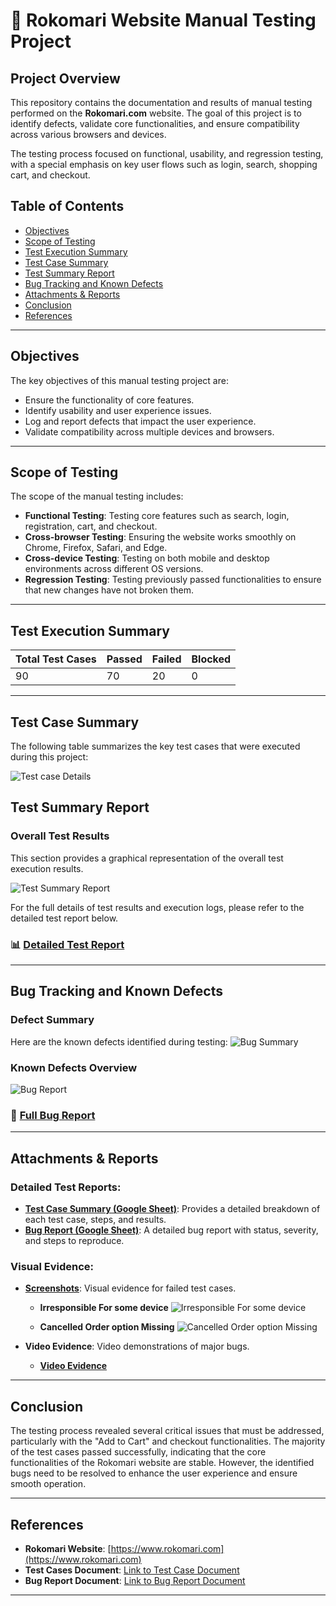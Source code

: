 # 🧪 Rokomari Website Manual Testing Project

## Project Overview
This repository contains the documentation and results of manual testing performed on the **Rokomari.com** website. The goal of this project is to identify defects, validate core functionalities, and ensure compatibility across various browsers and devices.

The testing process focused on functional, usability, and regression testing, with a special emphasis on key user flows such as login, search, shopping cart, and checkout.

## Table of Contents
- [Objectives](#objectives)
- [Scope of Testing](#scope-of-testing)
- [Test Execution Summary](#test-execution-summary)
- [Test Case Summary](#test-case-summary)
- [Test Summary Report](#test-summary-report)
- [Bug Tracking and Known Defects](#bug-tracking-and-known-defects)
- [Attachments & Reports](#attachments--reports)
- [Conclusion](#conclusion)
- [References](#references)

---

## Objectives
The key objectives of this manual testing project are:
- Ensure the functionality of core features.
- Identify usability and user experience issues.
- Log and report defects that impact the user experience.
- Validate compatibility across multiple devices and browsers.

---

## Scope of Testing
The scope of the manual testing includes:
- **Functional Testing**: Testing core features such as search, login, registration, cart, and checkout.
- **Cross-browser Testing**: Ensuring the website works smoothly on Chrome, Firefox, Safari, and Edge.
- **Cross-device Testing**: Testing on both mobile and desktop environments across different OS versions.
- **Regression Testing**: Testing previously passed functionalities to ensure that new changes have not broken them.

---

## Test Execution Summary

| **Total Test Cases** | **Passed** | **Failed** | **Blocked** |
|----------------------|------------|------------|-------------|
| 90                   | 70         | 20         | 0           |

---

## Test Case Summary

The following table summarizes the key test cases that were executed during this project:

![Test case Details](https://github.com/Saiful-cu/Manual-Testing-Rokomari.com/blob/main/Test%20Details.png)


## Test Summary Report

### Overall Test Results
This section provides a graphical representation of the overall test execution results.

![Test Summary Report](https://github.com/Saiful-cu/Manual-Testing-Rokomari.com/blob/main/Test%20Summary%20Report/Test%20Report.png)


For the full details of test results and execution logs, please refer to the detailed test report below.

### 📊 **[Detailed Test Report](https://docs.google.com/spreadsheets/d/1qAn3gcszUpkBtPwyHCSkb-eGuJsLXztaPC4h1TaVfwQ/edit?usp=sharing)**

---

## Bug Tracking and Known Defects

### Defect Summary
Here are the known defects identified during testing:
![Bug Summary](https://github.com/Saiful-cu/Manual-Testing-Rokomari.com/blob/main/Bug%20Test%20case%20Details.png)

### Known Defects Overview

![Bug Report](https://github.com/Saiful-cu/Manual-Testing-Rokomari.com/blob/main/Bug%20Summary%20Report/Bug%20report.png)

### 🐞 **[Full Bug Report](https://docs.google.com/spreadsheets/d/1GFwj6afr2jDla6dDQlbiTxiUJyH4ZyPMjpMKTx1kxrk/edit?usp=sharing)**

---

## Attachments & Reports

### Detailed Test Reports:
- **[Test Case Summary (Google Sheet)](https://docs.google.com/spreadsheets/d/1qAn3gcszUpkBtPwyHCSkb-eGuJsLXztaPC4h1TaVfwQ/edit?usp=sharing)**: Provides a detailed breakdown of each test case, steps, and results.
- **[Bug Report (Google Sheet)](https://docs.google.com/spreadsheets/d/1GFwj6afr2jDla6dDQlbiTxiUJyH4ZyPMjpMKTx1kxrk/edit?usp=sharing)**: A detailed bug report with status, severity, and steps to reproduce.

### Visual Evidence:
- **[Screenshots](https://drive.google.com/drive/folders/1_0E3Qa5I37u2YB6fcLXLufn--x3rhs8x?usp=drive_link)**: Visual evidence for failed test cases.
  
  - **Irresponsible For some device**
    ![Irresponsible For some device](https://github.com/Saiful-cu/Manual-Testing-Rokomari.com/blob/main/Bug%20SS%20%26%20Video/Main%20Menu/Main%20menu.png)
      
  - **Cancelled Order option Missing**
    ![Cancelled Order option Missing](https://github.com/Saiful-cu/Manual-Testing-Rokomari.com/blob/main/Bug%20SS%20%26%20Video/Order/Cancel%20Order%20option%20missing.png)

    
- **Video Evidence**: Video demonstrations of major bugs.
  - **[Video Evidence](https://drive.google.com/drive/folders/1_0E3Qa5I37u2YB6fcLXLufn--x3rhs8x?usp=drive_link)**

---

## Conclusion

The testing process revealed several critical issues that must be addressed, particularly with the "Add to Cart" and checkout functionalities. The majority of the test cases passed successfully, indicating that the core functionalities of the Rokomari website are stable. However, the identified bugs need to be resolved to enhance the user experience and ensure smooth operation.

---

## References

- **Rokomari Website**: [https://www.rokomari.com](https://www.rokomari.com)
- **Test Cases Document**: [Link to Test Case Document](https://docs.google.com/spreadsheets/d/1qAn3gcszUpkBtPwyHCSkb-eGuJsLXztaPC4h1TaVfwQ/edit?usp=sharing)
- **Bug Report Document**: [Link to Bug Report Document](https://docs.google.com/spreadsheets/d/1GFwj6afr2jDla6dDQlbiTxiUJyH4ZyPMjpMKTx1kxrk/edit?usp=sharing)

---



